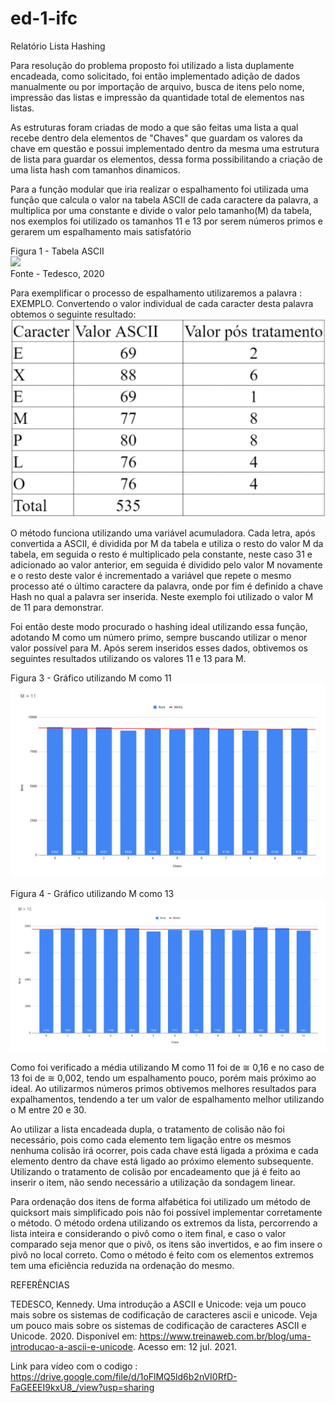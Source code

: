 # ed-1-ifc
Relatório Lista Hashing

Para resolução do problema proposto foi utilizado a lista duplamente encadeada, como solicitado, foi então implementado adição de dados manualmente ou por importação de arquivo, busca de itens pelo nome, impressão das listas e impressão da quantidade total de elementos nas listas.

As estruturas foram criadas de modo a que são feitas uma lista a qual recebe dentro dela elementos de "Chaves" que guardam os valores da chave em questão e possui implementado dentro da mesma uma estrutura de lista para guardar os elementos, dessa forma possibilitando a criação de uma lista hash com tamanhos dinamicos.

Para a função modular que iria realizar o espalhamento foi utilizada uma função que calcula o valor na tabela ASCII de cada caractere da palavra, a multiplica por uma constante e divide o valor pelo tamanho(M) da tabela, nos exemplos foi utilizado os tamanhos 11 e 13 por serem números primos e gerarem um espalhamento mais satisfatório

Figura 1 - Tabela ASCII
<br />
<img src="https://dkrn4sk0rn31v.cloudfront.net/uploads/2020/05/ascii-7bits-v2.png" >
<br />
Fonte - Tedesco, 2020

Para exemplificar o processo de espalhamento utilizaremos a palavra : EXEMPLO.
Convertendo o valor individual de cada caracter desta palavra obtemos o seguinte resultado:
<img src="/exemplo.png" >

O método funciona utilizando uma variável acumuladora. Cada letra, após convertida a ASCII, é dividida por M da tabela e utiliza o resto do valor M da tabela, em seguida o resto é multiplicado pela constante, neste caso 31 e adicionado ao valor anterior, em seguida é dividido pelo valor M novamente e o resto deste valor é incrementado a variável que repete o mesmo processo até o último caractere da palavra, onde por fim é definido a chave Hash no qual a palavra ser inserida. Neste exemplo foi utilizado o valor M de 11 para demonstrar.

Foi então deste modo procurado o hashing ideal utilizando essa função, adotando M como um número primo, sempre buscando utilizar o menor valor possível para M. Após serem inseridos esses dados, obtivemos os seguintes resultados utilizando os valores 11 e 13 para M.

Figura 3 - Gráfico utilizando M como 11 
<img src="/img1.png" >

Figura 4 - Gráfico utilizando M como 13
<img src="/img2.png" >

Como foi verificado a média utilizando M como 11 foi de ≅ 0,16 e no caso de 13 foi de ≅ 0,002, tendo um espalhamento pouco, porém mais próximo ao ideal. Ao utilizarmos números primos obtivemos melhores resultados para expalhamentos, tendendo a ter um valor de espalhamento melhor utilizando o M entre 20 e 30.

Ao utilizar a lista encadeada dupla, o tratamento de colisão não foi necessário, pois como cada elemento tem ligação entre os mesmos nenhuma colisão irá ocorrer, pois cada chave está ligada a próxima e cada elemento dentro da chave está ligado ao próximo elemento subsequente. Utilizando o tratamento de colisão por encadeamento que já é feito ao inserir o item, não sendo necessário a utilização da sondagem linear.

Para ordenação dos itens de forma alfabética foi utilizado um método de quicksort mais simplificado pois não foi possível implementar corretamente o método. O método ordena utilizando os extremos da lista, percorrendo a lista inteira e considerando o pivô como o item final, e caso o valor comparado seja menor que o pivô, os itens são invertidos, e ao fim insere o pivô no local correto. Como o método é feito com os elementos extremos tem uma eficiência reduzida na ordenação do mesmo.

REFERÊNCIAS

TEDESCO, Kennedy. Uma introdução a ASCII e Unicode: veja um pouco mais sobre os sistemas de codificação de caracteres ascii e unicode. Veja um pouco mais sobre os sistemas de codificação de caracteres ASCII e Unicode. 2020. Disponível em: https://www.treinaweb.com.br/blog/uma-introducao-a-ascii-e-unicode. Acesso em: 12 jul. 2021.

Link para vídeo com o codigo : https://drive.google.com/file/d/1oFlMQ5ld6b2nVI0RfD-FaGEEEI9kxU8_/view?usp=sharing
